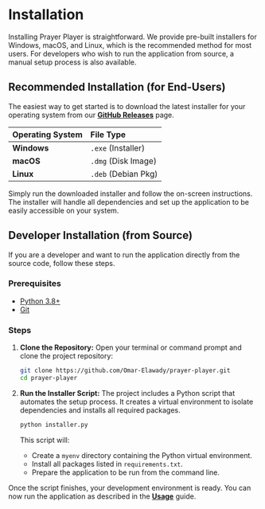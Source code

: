# Installation

Installing Prayer Player is straightforward. We provide pre-built installers for Windows, macOS, and Linux, which is the recommended method for most users. For developers who wish to run the application from source, a manual setup process is also available.

## Recommended Installation (for End-Users)

The easiest way to get started is to download the latest installer for your operating system from our [**GitHub Releases**](https://github.com/Omar-Elawady/prayer-player/releases) page.

| Operating System | File Type         |
| :--------------- | :---------------- |
| **Windows**      | `.exe` (Installer) |
| **macOS**        | `.dmg` (Disk Image)|
| **Linux**        | `.deb` (Debian Pkg) |

Simply run the downloaded installer and follow the on-screen instructions. The installer will handle all dependencies and set up the application to be easily accessible on your system.

## Developer Installation (from Source)

If you are a developer and want to run the application directly from the source code, follow these steps.

### Prerequisites

-   [Python 3.8+](https://www.python.org/downloads/)
-   [Git](https://git-scm.com/downloads)

### Steps

1.  **Clone the Repository:**
    Open your terminal or command prompt and clone the project repository:
    ```bash
    git clone https://github.com/Omar-Elawady/prayer-player.git
    cd prayer-player
    ```

2.  **Run the Installer Script:**
    The project includes a Python script that automates the setup process. It creates a virtual environment to isolate dependencies and installs all required packages.
    ```bash
    python installer.py
    ```
    This script will:
    -   Create a `myenv` directory containing the Python virtual environment.
    -   Install all packages listed in `requirements.txt`.
    -   Prepare the application to be run from the command line.

Once the script finishes, your development environment is ready. You can now run the application as described in the [**Usage**](03-usage.md) guide.
